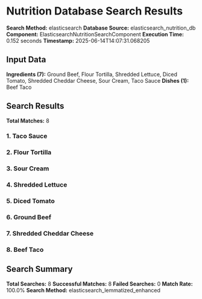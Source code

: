 # Nutrition Database Search Results

**Search Method:** elasticsearch
**Database Source:** elasticsearch_nutrition_db
**Component:** ElasticsearchNutritionSearchComponent
**Execution Time:** 0.152 seconds
**Timestamp:** 2025-06-14T14:07:31.068205

## Input Data
**Ingredients (7):** Ground Beef, Flour Tortilla, Shredded Lettuce, Diced Tomato, Shredded Cheddar Cheese, Sour Cream, Taco Sauce
**Dishes (1):** Beef Taco

## Search Results
**Total Matches:** 8

### 1. Taco Sauce

### 2. Flour Tortilla

### 3. Sour Cream

### 4. Shredded Lettuce

### 5. Diced Tomato

### 6. Ground Beef

### 7. Shredded Cheddar Cheese

### 8. Beef Taco

## Search Summary
**Total Searches:** 8
**Successful Matches:** 8
**Failed Searches:** 0
**Match Rate:** 100.0%
**Search Method:** elasticsearch_lemmatized_enhanced
